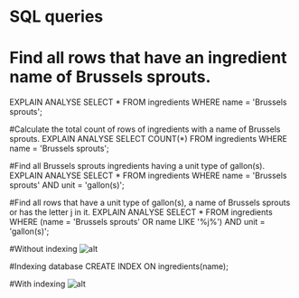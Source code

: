 
# SQL queries

# Find all rows that have an ingredient name of Brussels sprouts.
  EXPLAIN ANALYSE SELECT * FROM ingredients WHERE name = 'Brussels sprouts';

#Calculate the total count of rows of ingredients with a name of Brussels sprouts.
  EXPLAIN ANALYSE SELECT COUNT(*) FROM ingredients WHERE name = 'Brussels sprouts';

#Find all Brussels sprouts ingredients having a unit type of gallon(s).
  EXPLAIN ANALYSE SELECT * FROM ingredients WHERE name = 'Brussels sprouts' AND unit = 'gallon(s)';

#Find all rows that have a unit type of gallon(s), a name of Brussels sprouts or has the letter j in it.
  EXPLAIN ANALYSE SELECT * FROM ingredients WHERE (name = 'Brussels sprouts' OR name LIKE '%j%') AND unit = 'gallon(s)';


#Without indexing
![alt](https://www.dropbox.com/s/l7x7x35368d0351/without_index.png?dl=0)

#Indexing database
  CREATE INDEX ON ingredients(name);

#With indexing
![alt](https://www.dropbox.com/s/s557nd94wh7zi21/with_index.png?dl=0)
